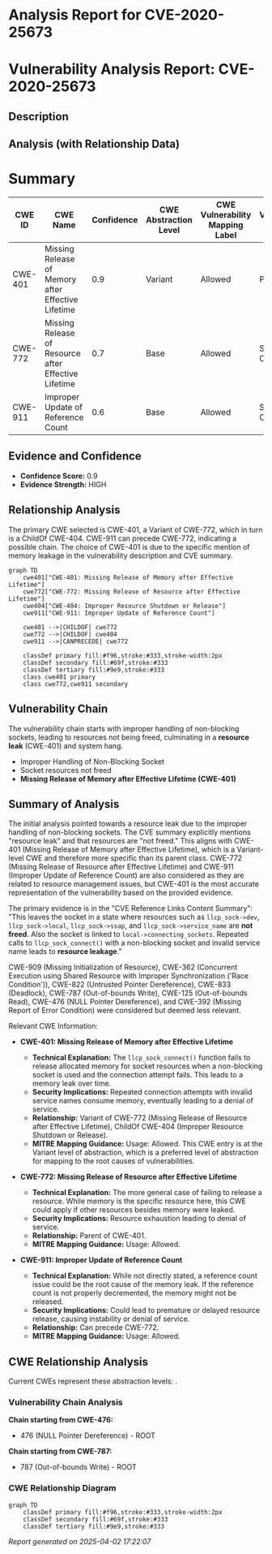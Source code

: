 # Analysis Report for CVE-2020-25673

# Vulnerability Analysis Report: CVE-2020-25673

## Description



## Analysis (with Relationship Data)

# Summary
| CWE ID | CWE Name | Confidence | CWE Abstraction Level | CWE Vulnerability Mapping Label | CWE-Vulnerability Mapping Notes |
|---|---|---|---|---|---|
| CWE-401 | Missing Release of Memory after Effective Lifetime | 0.9 | Variant | Allowed | Primary CWE |
| CWE-772 | Missing Release of Resource after Effective Lifetime | 0.7 | Base | Allowed | Secondary Candidate |
| CWE-911 | Improper Update of Reference Count | 0.6 | Base | Allowed | Secondary Candidate |

## Evidence and Confidence

*   **Confidence Score:** 0.9
*   **Evidence Strength:** HIGH

## Relationship Analysis
The primary CWE selected is CWE-401, a Variant of CWE-772, which in turn is a ChildOf CWE-404. CWE-911 can precede CWE-772, indicating a possible chain. The choice of CWE-401 is due to the specific mention of memory leakage in the vulnerability description and CVE summary.

```mermaid
graph TD
    cwe401["CWE-401: Missing Release of Memory after Effective Lifetime"]
    cwe772["CWE-772: Missing Release of Resource after Effective Lifetime"]
    cwe404["CWE-404: Improper Resource Shutdown or Release"]
    cwe911["CWE-911: Improper Update of Reference Count"]
    
    cwe401 -->|CHILDOF| cwe772
    cwe772 -->|CHILDOF| cwe404
    cwe911 -->|CANPRECEDE| cwe772
    
    classDef primary fill:#f96,stroke:#333,stroke-width:2px
    classDef secondary fill:#69f,stroke:#333
    classDef tertiary fill:#9e9,stroke:#333
    class cwe401 primary
    class cwe772,cwe911 secondary
```

## Vulnerability Chain
The vulnerability chain starts with improper handling of non-blocking sockets, leading to resources not being freed, culminating in a **resource leak** (CWE-401) and system hang.
  - Improper Handling of Non-Blocking Socket
  - Socket resources not freed
  - **Missing Release of Memory after Effective Lifetime (CWE-401)**

## Summary of Analysis
The initial analysis pointed towards a resource leak due to the improper handling of non-blocking sockets. The CVE summary explicitly mentions "resource leak" and that resources are "not freed." This aligns with CWE-401 (Missing Release of Memory after Effective Lifetime), which is a Variant-level CWE and therefore more specific than its parent class. CWE-772 (Missing Release of Resource after Effective Lifetime) and CWE-911 (Improper Update of Reference Count) are also considered as they are related to resource management issues, but CWE-401 is the most accurate representation of the vulnerability based on the provided evidence.

The primary evidence is in the "CVE Reference Links Content Summary":
"This leaves the socket in a state where resources such as `llcp_sock->dev`, `llcp_sock->local`, `llcp_sock->ssap`, and `llcp_sock->service_name` are **not freed**. Also the socket is linked to `local->connecting_sockets`. Repeated calls to `llcp_sock_connect()` with a non-blocking socket and invalid service name leads to **resource leakage**."

CWE-909 (Missing Initialization of Resource), CWE-362 (Concurrent Execution using Shared Resource with Improper Synchronization ('Race Condition')), CWE-822 (Untrusted Pointer Dereference), CWE-833 (Deadlock), CWE-787 (Out-of-bounds Write), CWE-125 (Out-of-bounds Read), CWE-476 (NULL Pointer Dereference), and CWE-392 (Missing Report of Error Condition) were considered but deemed less relevant.

Relevant CWE Information:
- **CWE-401: Missing Release of Memory after Effective Lifetime**
  - **Technical Explanation:** The `llcp_sock_connect()` function fails to release allocated memory for socket resources when a non-blocking socket is used and the connection attempt fails. This leads to a memory leak over time.
  - **Security Implications:** Repeated connection attempts with invalid service names consume memory, eventually leading to a denial of service.
  - **Relationship:** Variant of CWE-772 (Missing Release of Resource after Effective Lifetime), ChildOf CWE-404 (Improper Resource Shutdown or Release).
  - **MITRE Mapping Guidance:** Usage: Allowed. This CWE entry is at the Variant level of abstraction, which is a preferred level of abstraction for mapping to the root causes of vulnerabilities.

- **CWE-772: Missing Release of Resource after Effective Lifetime**
  - **Technical Explanation:** The more general case of failing to release a resource. While memory is the specific resource here, this CWE could apply if other resources besides memory were leaked.
  - **Security Implications:** Resource exhaustion leading to denial of service.
  - **Relationship:** Parent of CWE-401.
  - **MITRE Mapping Guidance:** Usage: Allowed.

- **CWE-911: Improper Update of Reference Count**
  - **Technical Explanation:** While not directly stated, a reference count issue could be the root cause of the memory leak. If the reference count is not properly decremented, the memory might not be released.
  - **Security Implications:** Could lead to premature or delayed resource release, causing instability or denial of service.
  - **Relationship:** Can precede CWE-772.
  - **MITRE Mapping Guidance:** Usage: Allowed.


## CWE Relationship Analysis

Current CWEs represent these abstraction levels: .


### Vulnerability Chain Analysis

**Chain starting from CWE-476:**
- 476 (NULL Pointer Dereference) - ROOT


**Chain starting from CWE-787:**
- 787 (Out-of-bounds Write) - ROOT



### CWE Relationship Diagram

```mermaid
graph TD
    classDef primary fill:#f96,stroke:#333,stroke-width:2px
    classDef secondary fill:#69f,stroke:#333
    classDef tertiary fill:#9e9,stroke:#333
```



*Report generated on 2025-04-02 17:22:07*

